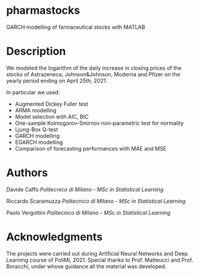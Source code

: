 # pharmastocks
GARCH modelling of farmaceutical stocks with MATLAB

# Description
We modeled the logarithm of the daily increase in closing prices of the stocks of Astrazeneca, Johnson&Johnson, Moderna and Pfizer on the yearly period
ending on April 25th, 2021.

In particular we used:

* Augmented Dickey Fuller test
* ARMA modelling
* Model selection with AIC, BIC
* One-sample Kolmogorov-Smirnov non-parametric test for normality
* Ljung-Box Q-test
* GARCH modelling
* EGARCH modelling
* Comparison of forecasting performances with MAE and MSE

# Authors
Davide Caffù  *Politecnico di Milano - MSc in Statistical Learning*

Riccardo Scaramuzza   *Politecnico di Milano - MSc in Statistical Learning*

Paolo Vergottini      *Politecnico di Milano - MSc in Statistical Learning*

# Acknowledgments

The projects were carried out during Artificial Neural Networks and Deep Learning course of PoliMi, 2021.
Special thanks to Prof. Matteucci and Prof. Boracchi, under whose guidance all the material was developed.
